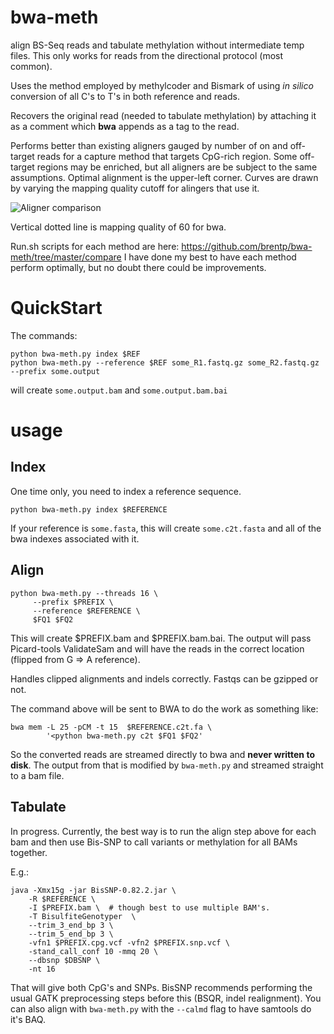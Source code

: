 bwa-meth
========

align BS-Seq reads and tabulate methylation without intermediate temp files.
This only works for reads from the directional protocol (most common).

Uses the method employed by methylcoder and Bismark of using *in silico*
conversion of all C's to T's in both reference and reads.

Recovers the original read (needed to tabulate methylation) by attaching it
as a comment which **bwa** appends as a tag to the read.

Performs better than existing aligners gauged by number of on and off-target reads for a capture method that targets CpG-rich region. Some off-target regions may be enriched, but all aligners are be subject to the same assumptions.
Optimal alignment is the upper-left corner. Curves are drawn by varying the
mapping quality cutoff for alingers that use it.

![Aligner comparison](https://gist.github.com/brentp/bf7d3c3d3f23cc319ed8/raw/8d4930fd0938f868ff761995e45ababba4359c55/qual-plot.png)

Vertical dotted line is mapping quality of 60 for bwa.

Run.sh scripts for each method are here: https://github.com/brentp/bwa-meth/tree/master/compare
I have done my best to have each method perform optimally, but no doubt there
could be improvements.

QuickStart
==========

The commands:

    python bwa-meth.py index $REF
    python bwa-meth.py --reference $REF some_R1.fastq.gz some_R2.fastq.gz --prefix some.output

will create `some.output.bam` and `some.output.bam.bai`


usage
=====

Index
-----

One time only, you need to index a reference sequence.

    python bwa-meth.py index $REFERENCE

If your reference is `some.fasta`, this will create `some.c2t.fasta`
and all of the bwa indexes associated with it.

Align
-----

    python bwa-meth.py --threads 16 \
         --prefix $PREFIX \
         --reference $REFERENCE \
         $FQ1 $FQ2
         
This will create $PREFIX.bam and $PREFIX.bam.bai. The output will pass
Picard-tools ValidateSam and will have the
reads in the correct location (flipped from G => A reference).

Handles clipped alignments and indels correctly. Fastqs can be gzipped
or not.

The command above will be sent to BWA to do the work as something like:

    bwa mem -L 25 -pCM -t 15  $REFERENCE.c2t.fa \
            '<python bwa-meth.py c2t $FQ1 $FQ2'

So the converted reads are streamed directly to bwa and **never written
to disk**. The output from that is modified by `bwa-meth.py` and streamed
straight to a bam file.

Tabulate
--------

In progress. Currently, the best way is to run the align step above for each
bam and then use Bis-SNP to call variants or methylation for all BAMs together.

E.g.:

    java -Xmx15g -jar BisSNP-0.82.2.jar \
        -R $REFERENCE \
        -I $PREFIX.bam \  # though best to use multiple BAM's.
        -T BisulfiteGenotyper  \
        --trim_3_end_bp 3 \
        --trim_5_end_bp 3 \
        -vfn1 $PREFIX.cpg.vcf -vfn2 $PREFIX.snp.vcf \
        -stand_call_conf 10 -mmq 20 \
        --dbsnp $DBSNP \
        -nt 16

That will give both CpG's and SNPs. BisSNP recommends performing
the usual GATK preprocessing steps before this (BSQR, indel realignment).
You can also align with `bwa-meth.py` with the `--calmd` flag to have samtools
do it's BAQ.
